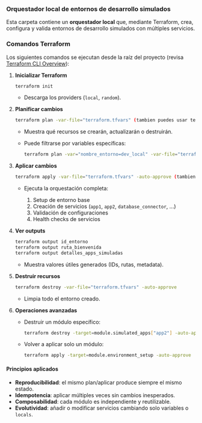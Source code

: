 ### Orquestador local de entornos de desarrollo simulados

Esta carpeta contiene un **orquestador local** que, mediante Terraform, crea, configura y valida entornos de desarrollo simulados con múltiples servicios.

### Comandos Terraform

Los siguientes comandos se ejecutan desde la raíz del proyecto (revisa [Terraform CLI Overview](https://developer.hashicorp.com/terraform/cli/commands)):

1. **Inicializar Terraform**

   ```bash
   terraform init
   ```

   * Descarga los providers (`local`, `random`).

2. **Planificar cambios**

   ```bash
   terraform plan -var-file="terraform.tfvars" (tambien puedes usar terraform plan)
   ```

   * Muestra qué recursos se crearán, actualizarán o destruirán.
   * Puede filtrarse por variables específicas:

     ```bash
     terraform plan -var="nombre_entorno=dev_local" -var-file="terraform.tfvars"
     ```

3. **Aplicar cambios**

   ```bash
   terraform apply -var-file="terraform.tfvars" -auto-approve (tambien puedes usar terraform apply)
   ```

   * Ejecuta la orquestación completa:

     1. Setup de entorno base
     2. Creación de servicios (`app1`, `app2`, `database_connector`, ...)
     3. Validación de configuraciones
     4. Health checks de servicios

4. **Ver outputs**

   ```bash
   terraform output id_entorno
   terraform output ruta_bienvenida
   terraform output detalles_apps_simuladas
   ```

   * Muestra valores útiles generados (IDs, rutas, metadata).

5. **Destruir recursos**

   ```bash
   terraform destroy -var-file="terraform.tfvars" -auto-approve
   ```

   * Limpia todo el entorno creado.

6. **Operaciones avanzadas**

   * Destruir un módulo específico:

     ```bash
     terraform destroy -target=module.simulated_apps["app2"] -auto-approve
     ```

   * Volver a aplicar solo un módulo:

     ```bash
     terraform apply -target=module.environment_setup -auto-approve
     ```
#### Principios aplicados

* **Reproducibilidad**: el mismo plan/aplicar produce siempre el mismo estado.
* **Idempotencia**: aplicar múltiples veces sin cambios inesperados.
* **Composabilidad**: cada módulo es independiente y reutilizable.
* **Evolutividad**: añadir o modificar servicios cambiando solo variables o `locals`.

